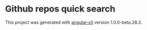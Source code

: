 # Github repos quick search

This project was generated with [angular-cli](https://github.com/angular/angular-cli) version 1.0.0-beta.28.3.
